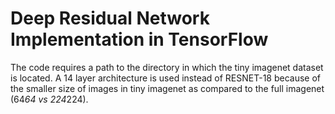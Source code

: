 # Deep Residual Network Implementation in TensorFlow

The code requires a path to the directory in which the tiny imagenet dataset is located. 
A 14 layer architecture is used instead of RESNET-18 because of the smaller size of images in tiny imagenet as compared to the full imagenet (64*64 vs 224*224). 
